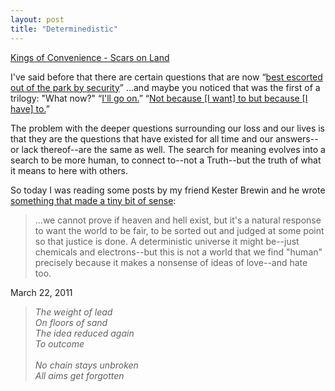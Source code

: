 ```yaml
---
layout: post
title: "Determinedistic"
---
```


<p class="media"><span class="audioplayer"><span id="audioplayer_1"><a href="http://2010.danielsjourney.com/files/13%20Scars%20On%20Land.mp3">Kings of Convenience - Scars on Land</a></span></span></p>

I've said before that there are certain questions that are now &ldquo;[best escorted out of the park by security](http://2010.danielsjourney.com/2011/02/24/what-now.html)&rdquo; ...and maybe you noticed that was the first of a trilogy: "What now?" &ldquo;[I'll go on.](http://2010.danielsjourney.com/2011/02/28/I-can-not-go-on.html)&rdquo; &ldquo;[Not because \[I want\] to but because \[I have\] to.](http://2010.danielsjourney.com/2011/03/07/bikes.html)&rdquo;

The problem with the deeper questions surrounding our loss and our lives is that they are the questions that have existed for all time and our answers--or lack thereof--are the same as well. The search for meaning evolves into a search to be more human, to connect to--not a Truth--but the truth of what it means to here with others.

So today I was reading some posts by my friend Kester Brewin and he wrote [something that made a tiny bit of sense](http://www.kesterbrewin.com/2011/03/15/free-will-determinism-heaven-hell/):

> ...we cannot prove if heaven and hell exist, but it's a natural response to want the world to be fair, to be sorted out and judged at some point so that justice is done. A deterministic universe it might be--just chemicals and electrons--but this is not a world that we find "human" precisely because it makes a nonsense of ideas of love--and hate too.

<p class="date">March 22, 2011</p>

<p class="postscript"><blockquote style="font-style:italic">The weight of lead<br>
On floors of sand<br>
The idea reduced again<br>
To outcome<br>
<br>
No chain stays unbroken<br>
All aims get forgotten</blockquote></p>

<script type="text/javascript">  
  $(function(){
    AudioPlayer.embed("audioplayer_1", {soundFile: "http://2010.danielsjourney.com/files/13%20Scars%20On%20Land.mp3",  
        titles: "Scars on Land",  
        artists: "Kings of Convenience"});
  });
</script>